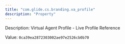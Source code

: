 ```yaml
---
title: "com.glide.cs.branding.va_profile"
description: "Property"
---
```


Description: Virtual Agent Profile - Live Profile Reference

Value: `0ca39ea2872303002ae97e2526cb0b70`